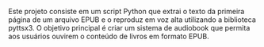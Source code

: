 Este projeto consiste em um script Python que extrai o texto da primeira página de um arquivo EPUB e o reproduz em voz alta utilizando a biblioteca pyttsx3. O objetivo principal é criar um sistema de audiobook que permita aos usuários ouvirem o conteúdo de livros em formato EPUB.
